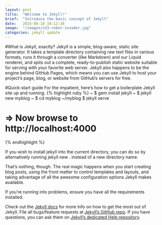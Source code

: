 ```yaml
---
layout: post
title:  "Welcome to Jekyll!"
brief:  "Introduce the basic concept of Jekyll"
date:   2015-08-18 10:12:38
image:  "/images/n33-robot-invader.jpg"
categories: jekyll update
---
```

#What is Jekyll, exactly?
Jekyll is a simple, blog-aware, static site generator. It takes a template directory containing raw text files in various formats, runs it through a converter (like Markdown) and our Liquid renderer, and spits out a complete, ready-to-publish static website suitable for serving with your favorite web server. Jekyll also happens to be the engine behind GitHub Pages, which means you can use Jekyll to host your project’s page, blog, or website from GitHub’s servers for free.

#Quick-start guide
For the impatient, here’s how to get a boilerplate Jekyll site up and running.
{% highlight ruby %}
  ~ $ gem install jekyll
  ~ $ jekyll new myblog
  ~ $ cd myblog
  ~/myblog $ jekyll serve
  # => Now browse to http://localhost:4000
{% endhighlight %}

If you wish to install jekyll into the current directory, you can do so by alternatively running jekyll new . instead of a new directory name.

That’s nothing, though. The real magic happens when you start creating blog posts, using the front matter to control templates and layouts, and taking advantage of all the awesome configuration options Jekyll makes available.

If you’re running into problems, ensure you have all the requirements installed.

Check out the [Jekyll docs][jekyll] for more info on how to get the most out of Jekyll. File all bugs/feature requests at [Jekyll’s GitHub repo][jekyll-gh]. If you have questions, you can ask them on [Jekyll’s dedicated Help repository][jekyll-help].

[jekyll]:      http://jekyllrb.com
[jekyll-gh]:   https://github.com/jekyll/jekyll
[jekyll-help]: https://github.com/jekyll/jekyll-help
